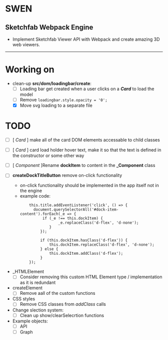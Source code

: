 # SWEN

## Sketchfab Webpack Engine

* Implement Sketchfab Viewer API with Webpack and create amazing 3D web viewers.

---

# Working on

* clean-up **src/dom/loadingbar/create**:
  * [ ] Loading bar get created when a user clicks on a **_Card_** to load the model
  * [ ] Remove ```loadingbar.style.opacity = '0';```
  * [x] Move svg loading to a separate file

# TODO

* [ ] [ _Card_ ] make all of the card DOM elements accessable to child classes 

* [ ] [ _Card_ ] card load holder hover text, make it so that the text is defined in the constructor or some other way

* [ ] [ _Component_ ]Rename **dockItem** to content in the **_Component** class

* [ ] **createDockTitleButton** remove on-click functionality
  *  on-click functionality should be implemented in the app itself not in the engine
  * example code:
    ```
        this.title.addEventListener('click', () => {
          document.querySelectorAll('#dock-item-content').forEach(_e => {
              if (_e !== this.dockItem) {
                     _e.replaceClass('d-flex', 'd-none');
                 }
             });

             if (this.dockItem.hasClass('d-flex')) {
                 this.dockItem.replaceClass('d-flex', 'd-none');
             } else {
                 this.dockItem.addClass('d-flex');
             }
        });
      ```


* _HTMLElement 
  * [ ] Consider removing this custom HTML Element type / implementation as it is redundant

* createElement
  * [ ] Remove aall of the custom functions

* CSS styles
  * [ ] Remove CSS classes from *addClass* calls

* Change slection system:
    * [ ] Clean up show/clearSelecrtion functions

* Example objects:
  * [ ] API
  * [ ] Graph 

